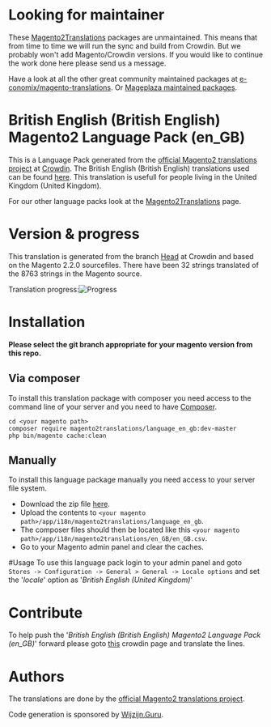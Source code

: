 # Looking for maintainer
These [Magento2Translations](http://magento2translations.github.io/) packages are unmaintained. This means that from time to time we will run the sync and build from Crowdin. But we probably won't add Magento/Crowdin versions. If you would like to continue the work done here please send us a message.

Have a look at all the other great community maintained packages at [e-conomix/magento-translations](https://github.com/e-conomix/magento-translations).
Or [Mageplaza maintained packages](https://github.com/mageplaza?q=language).

# British English (British English) Magento2 Language Pack (en_GB)
This is a Language Pack generated from the [official Magento2 translations project](https://crowdin.com/project/magento-2) at [Crowdin](https://crowdin.com).
The British English (British English) translations used can be found [here](https://crowdin.com/project/magento-2/en).
This translation is usefull for people living in the United Kingdom (United Kingdom).

For our other language packs look at the [Magento2Translations](http://magento2translations.github.io/) page.

# Version & progress
This translation is generated from the branch [Head](https://crowdin.com/project/magento-2/en#/Head) at Crowdin and based on the Magento 2.2.0 sourcefiles.
There have been  32 strings translated of the 8763 strings in the Magento source.

Translation progress:![Progress](http://progressed.io/bar/0)

# Installation
**Please select the git branch appropriate for your magento version from this repo.**
## Via composer
To install this translation package with composer you need access to the command line of your server and you need to have [Composer](https://getcomposer.org).
```
cd <your magento path>
composer require magento2translations/language_en_gb:dev-master
php bin/magento cache:clean
```
## Manually
To install this language package manually you need access to your server file system.
* Download the zip file [here](https://github.com/Magento2Translations/language_en_gb/archive/master.zip).
* Upload the contents to `<your magento path>/app/i18n/magento2translations/language_en_gb`.
* The composer files should then be located like this `<your magento path>/app/i18n/magento2translations/en_GB/en_GB.csv`.
* Go to your Magento admin panel and clear the caches.

#Usage
To use this language pack login to your admin panel and goto `Stores -> Configuration -> General > General -> Locale options` and set the '*locale*' option as '*British English (United Kingdom)*'

# Contribute
To help push the '*British English (British English) Magento2 Language Pack (en_GB)*' forward please goto [this](https://crowdin.com/project/magento-2/en) crowdin page and translate the lines.

# Authors
The translations are done by the [official Magento2 translations project](https://crowdin.com/project/magento-2).

Code generation is sponsored by [Wijzijn.Guru](http://www.wijzijn.guru/).